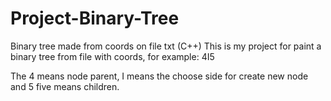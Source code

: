 # Project-Binary-Tree
Binary tree made from coords on file txt (C++)
This is my project for paint a binary tree from file with coords, for example: 4I5

The 4 means node parent, I means the choose side for create new node and 5 five means children.
